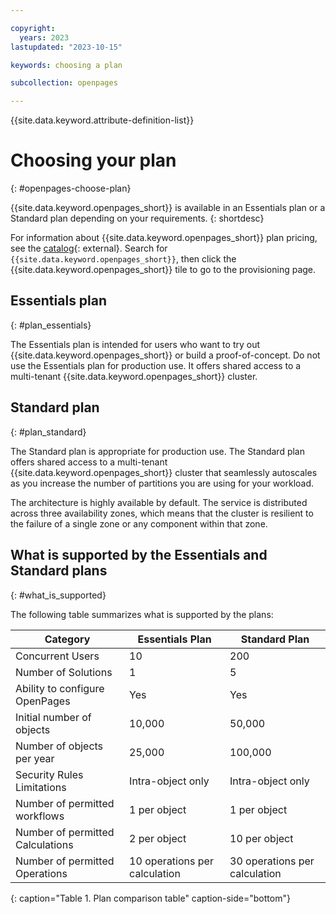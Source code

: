 ```yaml
---

copyright:
  years: 2023
lastupdated: "2023-10-15"

keywords: choosing a plan

subcollection: openpages

---
```


{{site.data.keyword.attribute-definition-list}}

# Choosing your plan
{: #openpages-choose-plan}

{{site.data.keyword.openpages_short}} is available in an Essentials plan or a Standard plan depending on your requirements.
{: shortdesc}

For information about {{site.data.keyword.openpages_short}} plan pricing, see the [catalog](https://cloud.ibm.com/catalog){: external}. Search for `{{site.data.keyword.openpages_short}}`, then click the {{site.data.keyword.openpages_short}} tile to go to the provisioning page.

## Essentials plan
{: #plan_essentials}

The Essentials plan is intended for users who want to try out {{site.data.keyword.openpages_short}} or build a proof-of-concept. Do not use the Essentials plan for production use. It offers shared access to a multi-tenant {{site.data.keyword.openpages_short}} cluster.

## Standard plan
{: #plan_standard}

The Standard plan is appropriate for production use. The Standard plan offers shared access to a multi-tenant {{site.data.keyword.openpages_short}} cluster that seamlessly autoscales as you increase the number of partitions you are using for your workload.

The architecture is highly available by default. The service is distributed across three availability zones, which means that the cluster is resilient to the failure of a single zone or any component within that zone.

## What is supported by the Essentials and Standard plans
{: #what_is_supported}

The following table summarizes what is supported by the plans:

| Category                         | Essentials Plan               | Standard Plan                 |
| -------------------------------- | ----------------------------- | ----------------------------- |
| Concurrent Users                 | 10                            | 200                           |
| Number of Solutions              | 1                             | 5                             |
| Ability to configure OpenPages   | Yes                           | Yes                           |
| Initial number of objects        | 10,000                        | 50,000                        |
| Number of objects per year       | 25,000                        | 100,000                       |
| Security Rules Limitations       | Intra-object only             | Intra-object only             |
| Number of permitted workflows    | 1 per object                  | 1 per object                  |
| Number of permitted Calculations | 2 per object                  | 10 per object                 |
| Number of permitted Operations   | 10 operations per calculation | 30 operations per calculation |
{: caption="Table 1. Plan comparison table" caption-side="bottom"}
